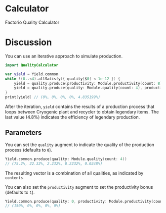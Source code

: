 # Calculator

Factorio Quality Calculator

# Discussion

You can use an iterative approach to simulate production.
```swift
import QualityCalculator

var yield = Yield.common
while !(0..<4).allSatisfy({ quality[$0] < 1e-12 }) {
    yield = quality.produce(productivity: Module.productivity(count: 8)) // Cryogenic plant
    yield = quality.produce(quality: Module.quality(count: 4), productivity: 0.25) // recycler
}
print(yield) // (0%, 0%, 0%, 0%, 4.835199%)
```
After the iteration, `yield` contains the results of a production process that loops between Cryogenic plant and recycler to obtain legendary items.
The last value (4.8%) indicates the efficiency of legendary production.
## Parameters
You can set the `quality` augment to indicate the quality of the production process  (defaults to `0`).
```swift
Yield.common.produce(quality: Module.quality(count: 4))
// (75.2%, 22.32%, 2.232%, 0.2232%, 0.0248%)
```
The resulting vector is a combination of all qualities, as indicated by ``contents``

You can also set the `productivity` augment to set the productivity bonus (defaults to `1`).
```swift
Yield.common.produce(quality: 0, productivity: Module.productivity(count: 2))
// (150%, 0%, 0%, 0%, 0%)
```
